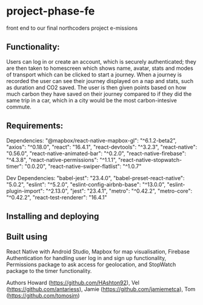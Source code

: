 # project-phase-fe
front end to our final northcoders project e-missions

## Functionality:
Users can log in or create an account, which is securely authenticated; they are then taken to homescreen which shows name, avatar, stats and modes of transport which can be clicked to start a journey. When a journey is recorded the user can see their journey displayed on a nap and stats, such as duration and CO2 saved. The user is then given points based on how much carbon they have saved on their journey compared to if they did the same trip in a car, which in a city would be the most carbon-intesive commute. 

## Requirements:
  Dependencies:
    "@mapbox/react-native-mapbox-gl": "^6.1.2-beta2",
    "axios": "^0.18.0",
    "react": "16.4.1",
    "react-devtools": "^3.2.3",
    "react-native": "0.56.0",
    "react-native-animated-bar": "^0.2.0",
    "react-native-firebase": "^4.3.8",
    "react-native-permissions": "^1.1.1",
    "react-native-stopwatch-timer": "0.0.20",
    "react-native-swiper-flatlist": "^1.0.7"
    
  Dev Dependencies:
    "babel-jest": "23.4.0",
    "babel-preset-react-native": "5.0.2",
    "eslint": "^5.2.0",
    "eslint-config-airbnb-base": "^13.0.0",
    "eslint-plugin-import": "^2.13.0",
    "jest": "23.4.1",
    "metro": "^0.42.2",
    "metro-core": "^0.42.2",
    "react-test-renderer": "16.4.1"
    
## Installing and deploying

## Built using
React Native with Android Studio, Mapbox for map visualisation, Firebase Authentication for handling user log in and sign up functionality, Permissions package to ask access for geolocation, and StopWatch package to the timer functionality.

Authors
Howard (https://github.com/HAshton92), Vel (https://github.com/antariess), Jamie (https://github.com/jamiemetca), Tom (https://github.com/tomosim)
